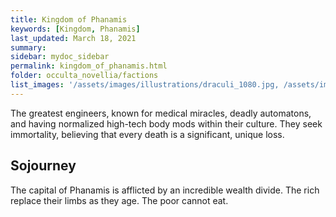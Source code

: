 ```yaml
---
title: Kingdom of Phanamis
keywords: [Kingdom, Phanamis]
last_updated: March 18, 2021
summary: 
sidebar: mydoc_sidebar
permalink: kingdom_of_phanamis.html
folder: occulta_novellia/factions
list_images: '/assets/images/illustrations/draculi_1080.jpg, /assets/images/illustrations/laurence_the_duelist_1080.png,/assets/images/illustrations/iscara_the_ten_thousand_guns_1080.png,/assets/images/illustrations/alpha_draculi_1080.png'
---
```


The greatest engineers, known for medical miracles, deadly automatons, and having normalized high-tech body mods within their culture. They seek immortality, believing that every death is a significant, unique loss.

## Sojourney

The capital of Phanamis is afflicted by an incredible wealth divide. The rich replace their limbs as they age. The poor cannot eat.

